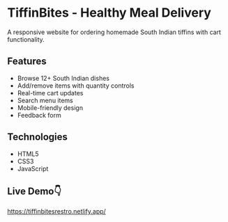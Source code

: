 # TiffinBites - Healthy Meal Delivery

A responsive website for ordering homemade South Indian tiffins with cart functionality.

## Features

- Browse 12+ South Indian dishes
- Add/remove items with quantity controls
- Real-time cart updates
- Search menu items
- Mobile-friendly design
- Feedback form

## Technologies

- HTML5
- CSS3
- JavaScript

## Live Demo👇

https://tiffinbitesrestro.netlify.app/
